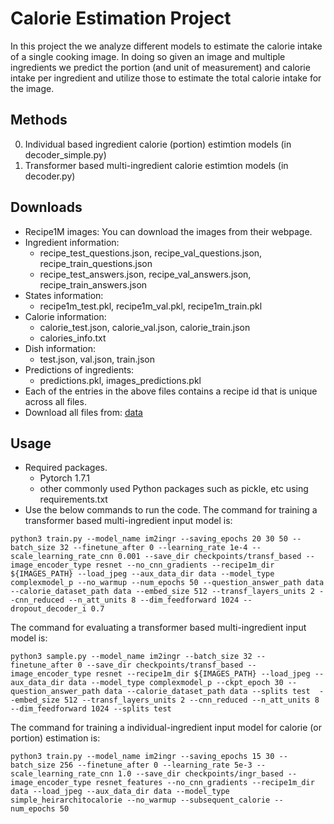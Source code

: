 
# Calorie Estimation Project
In this project the we analyze different models to estimate the calorie intake of a single cooking image. In doing so given an image and multiple ingredients we predict the portion (and unit of measurement) and calorie intake per ingredient and utilize those to estimate the total calorie intake for the image.

## Methods
0. Individual based ingredient calorie (portion) estimtion models (in decoder_simple.py)
1. Transformer based multi-ingredient calorie estimtion models (in decoder.py)

## Downloads
- Recipe1M images: You can download the images from their webpage.
- Ingredient information:
    - recipe_test_questions.json, recipe_val_questions.json, recipe_train_questions.json
    - recipe_test_answers.json, recipe_val_answers.json, recipe_train_answers.json
- States information:
    - recipe1m_test.pkl, recipe1m_val.pkl, recipe1m_train.pkl
- Calorie information:
    - calorie_test.json, calorie_val.json, calorie_train.json
    - calories_info.txt
- Dish information:
    - test.json, val.json, train.json
- Predictions of ingredients:
    - predictions.pkl, images_predictions.pkl
- Each of the entries in the above files contains a recipe id that is unique across all files.
- Download all files from: [data](https://drive.google.com/drive/folders/1uPiidIC3lPm4B0FqABlWcZyClS0fvI80?usp=sharing)
## Usage
- Required packages.
  - Pytorch 1.7.1
  - other commonly used Python packages such as pickle, etc using requirements.txt
- Use the below commands to run the code.
The command for training a transformer based multi-ingredient input model is:
```
python3 train.py --model_name im2ingr --saving_epochs 20 30 50 --batch_size 32 --finetune_after 0 --learning_rate 1e-4 --scale_learning_rate_cnn 0.001 --save_dir checkpoints/transf_based --image_encoder_type resnet --no_cnn_gradients --recipe1m_dir ${IMAGES_PATH} --load_jpeg --aux_data_dir data --model_type complexmodel_p --no_warmup --num_epochs 50 --question_answer_path data --calorie_dataset_path data --embed_size 512 --transf_layers_units 2 --cnn_reduced --n_att_units 8 --dim_feedforward 1024 --dropout_decoder_i 0.7
```
The command for evaluating a transformer based multi-ingredient input model is:
```
python3 sample.py --model_name im2ingr --batch_size 32 --finetune_after 0 --save_dir checkpoints/transf_based --image_encoder_type resnet --recipe1m_dir ${IMAGES_PATH} --load_jpeg --aux_data_dir data --model_type complexmodel_p --ckpt_epoch 30 --question_answer_path data --calorie_dataset_path data --splits test  --embed_size 512 --transf_layers_units 2 --cnn_reduced --n_att_units 8 --dim_feedforward 1024 --splits test
```
The command for training a individual-ingredient input model for calorie (or portion) estimation is:
```
python3 train.py --model_name im2ingr --saving_epochs 15 30 --batch_size 256 --finetune_after 0 --learning_rate 5e-3 --scale_learning_rate_cnn 1.0 --save_dir checkpoints/ingr_based --image_encoder_type resnet_features --no_cnn_gradients --recipe1m_dir data --load_jpeg --aux_data_dir data --model_type simple_heirarchitocalorie --no_warmup --subsequent_calorie --num_epochs 50
```
